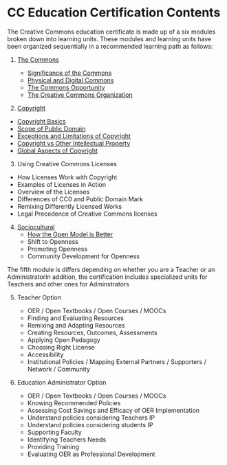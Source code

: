 # CC Education Certification Contents

The Creative Commons education certificate is made up of a six modules broken down into learning units. These modules and learning units have been organized sequentially in a recommended learning path as follows:


1. [The Commons](commons/index.md)
   * [Significance of the Commons](commons/significance.md)
   * [Physical and Digital Commons](commons/physical-digital.md)
   * [The Commons Opportunity](commons/opportunity.md)
   * [The Creative Commons Organization](commons/creative-commons.md)
   
2. [Copyright](copyright/index.md)
  * [Copyright Basics](copyright/basics.md)
  * [Scope of Public Domain](copyright/public-domain.md)  
  * [Exceptions and Limitations of Copyright](copyright/exceptions-limitations.md)
  * [Copyright vs Other Intellectual Property](copyright/other-ip.md)
  * [Global Aspects of Copyright](copyright/global.md)
 
3. Using Creative Commons Licenses
  * How Licenses Work with Copyright
  * Examples of Licenses in Action
  * Overview of the Licenses
  * Differences of CC0 and Public Domain Mark
  * Remixing Differently Licensed Works
  * Legal Precedence of Creative Commons licenses

4. [Sociocultural](sociocultural/index.md)
   * [How the Open Model is Better](sociocultural/open-better.md)
   * Shift to Openness
   * Promoting Openness
   * Community Development for Openness
   
The fifth module is differs depending on whether you are a Teacher or an AdministratorIn addition, the certification includes specialized units for Teachers and other ones for Adminstrators
   
5. Teacher Option
   * OER / Open Textbooks / Open Courses / MOOCs
   * Finding and Evaluating Resources
   * Remixing and Adapting Resources
   * Creating Resources, Outcomes, Assessments
   * Applying Open Pedagogy
   * Choosing Right License
   * Accessibility
   * Institutional Policies / Mapping External Partners / Supporters / Network / Community

5. Education Administrator Option
   * OER / Open Textbooks / Open Courses / MOOCs
   * Knowing Recommended Policies
   * Assessing Cost Savings and Efficacy of OER Implementation
   * Understand policies considering Teachers IP
   * Understand policies considering students IP
   * Supporting Faculty
   * Identifying Teachers Needs
   * Providing Training
   * Evaluating OER as Professional Development
   
   
